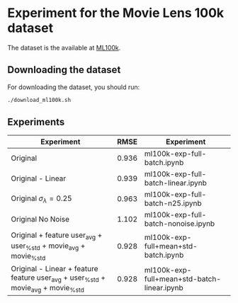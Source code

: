 # Experiment for the Movie Lens 100k dataset

The dataset is the available at [ML100k](https://grouplens.org/datasets/movielens/100k/).

## Downloading the dataset

For downloading the dataset, you should run: 

```bash
./download_ml100k.sh
``` 

## Experiments 


| Experiment | RMSE | Experiment |
|------------|:-----:|------------|
| Original | 0.936 | ml100k-exp-full-batch.ipynb |
| Original - Linear | 0.939 | ml100k-exp-full-batch-linear.ipynb |
| Original $\sigma_\lambda = 0.25$ | 0.963 | ml100k-exp-full-batch-n25.ipynb| 
| Original No Noise | 1.102 | ml100k-exp-full-batch-nonoise.ipynb |
| Original + feature user<sub>avg</sub>  + user<sub>%std</sub> + movie<sub>avg</sub> + movie<sub>%std</sub> | 0.928 | ml100k-exp-full+mean+std-batch.ipynb |
| Original - Linear + feature feature user<sub>avg</sub>  + user<sub>%std</sub> + movie<sub>avg</sub> + movie<sub>%std</sub> | 0.928 | ml100k-exp-full+mean+std-batch-linear.ipynb | 

